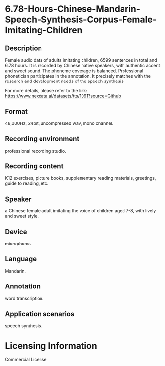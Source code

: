 # 6.78-Hours-Chinese-Mandarin-Speech-Synthesis-Corpus-Female-Imitating-Children


## Description
Female audio data of adults imitating children, 6599 sentences in total and 6.78 hours. It is recorded by Chinese native speakers, with authentic accent and sweet sound. The phoneme coverage is balanced. Professional phonetician participates in the annotation. It precisely matches with the research and development needs of the speech synthesis.

For more details, please refer to the link: https://www.nexdata.ai/datasets/tts/1091?source=Github


## Format
48,000Hz, 24bit, uncompressed wav, mono channel.

## Recording environment
professional recording studio.

## Recording content
K12 exercises, picture books, supplementary reading materials, greetings, guide to reading, etc.

## Speaker
a Chinese female adult imitating the voice of children aged 7-8, with lively and sweet style.

## Device
microphone.

## Language
Mandarin.

## Annotation
word transcription.

## Application scenarios
speech synthesis.

# Licensing Information
Commercial License
